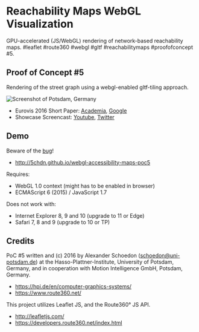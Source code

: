 Reachability Maps WebGL Visualization
=====================================

GPU-accelerated (JS/WebGL) rendering of network-based reachability maps.
<span>#leaflet #route360 #webgl #gltf #reachabilitymaps #proofofconcept #5.</span>


Proof of Concept #5
-------------------

Rendering of the street graph using a webgl-enabled gltf-tiling approach.

![Screenshot of Potsdam, Germany](img/screenshot-potsdam.png?raw=true "Screenshot of Potsdam, Germany")

- Eurovis 2016 Short Paper: [Academia](https://www.academia.edu/25987068/Interactive_Web-based_Visualization_for_Accessibility_Mapping_of_Transportation_Networks), [Google](https://scholar.google.de/scholar?q=related:7_slo3gc70kJ:scholar.google.com/)
- Showcase Screencast: [Youtube](https://www.youtube.com/watch?v=5TNdPxGf6Y8), [Twitter](https://twitter.com/5chdn/status/750420233115033600)

Demo
----

Beware of the [bug](https://github.com/5chdn/webgl-accessibility-maps-poc5/issues)!

  - http://5chdn.github.io/webgl-accessibility-maps-poc5

Requires:

  - WebGL 1.0 context (might has to be enabled in browser)
  - ECMAScript 6 (2015) / JavaScript 1.7

Does not work with:

  - Internet Explorer 8, 9 and 10 (upgrade to 11 or Edge)
  - Safari 7, 8 and 9 (upgrade to 10 or TP)

Credits
-------

PoC #5 written and (c) 2016 by Alexander Schoedon (schoedon@uni-potsdam.de)
at the Hasso-Plattner-Institute, University of Potsdam, Germany, and in
cooperation with Motion Intelligence GmbH, Potsdam, Germany.

  - https://hpi.de/en/computer-graphics-systems/
  - https://www.route360.net/

This project utilizes Leaflet JS, and the Route360° JS API.

  - http://leafletjs.com/
  - https://developers.route360.net/index.html
